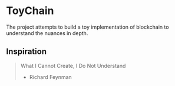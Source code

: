 # ToyChain

The project attempts to build a toy implementation of blockchain to understand the nuances in depth.


## Inspiration

> What I Cannot Create, I Do Not Understand
> - Richard Feynman

